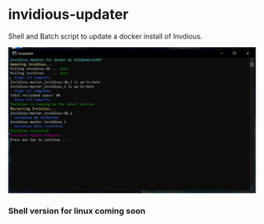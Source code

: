 # invidious-updater
Shell and Batch script to update a docker install of Invdious.

![](screenshots/example.png)

### Shell version for linux coming soon
